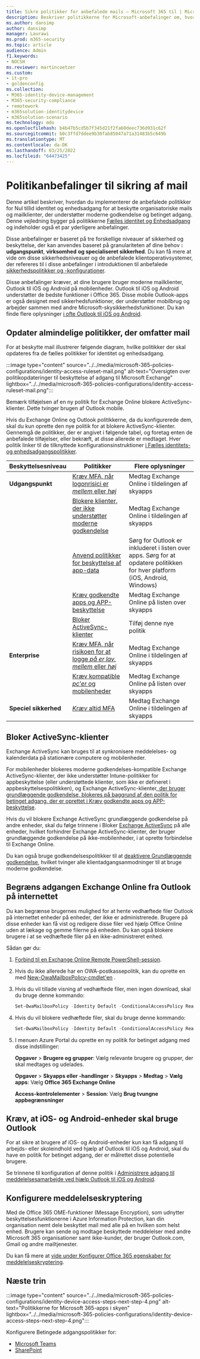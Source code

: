 ```yaml
---
title: Sikre politikker for anbefalede mails – Microsoft 365 til | Microsoft Docs
description: Beskriver politikkerne for Microsoft-anbefalinger om, hvordan du anvender mailpolitikker og konfigurationer.
ms.author: dansimp
author: dansimp
manager: Laurawi
ms.prod: m365-security
ms.topic: article
audience: Admin
f1.keywords:
- NOCSH
ms.reviewer: martincoetzer
ms.custom:
- it-pro
- goldenconfig
ms.collection:
- M365-identity-device-management
- M365-security-compliance
- remotework
- m365solution-identitydevice
- m365solution-scenario
ms.technology: mdo
ms.openlocfilehash: b4b47b5cd5b7f345d21f2fa60deec736d931c62f
ms.sourcegitcommit: b0c3ffd7ddee9b30fab85047a71a31483b5c649b
ms.translationtype: MT
ms.contentlocale: da-DK
ms.lasthandoff: 03/25/2022
ms.locfileid: "64473425"
---
```

# <a name="policy-recommendations-for-securing-email"></a>Politikanbefalinger til sikring af mail

Denne artikel beskriver, hvordan du implementerer de anbefalede politikker for Nul tillid identitet og enhedsadgang for at beskytte organisatoriske mails og mailklienter, der understøtter moderne godkendelse og betinget adgang. Denne vejledning bygger på politikkerne [Fælles identitet og Enhedsadgang](identity-access-policies.md) og indeholder også et par yderligere anbefalinger.

Disse anbefalinger er baseret på tre forskellige niveauer af sikkerhed og beskyttelse, der kan anvendes baseret på granulariteten af dine behov **: udgangspunkt**, **virksomhed** **og specialiseret sikkerhed**. Du kan få mere at vide om disse sikkerhedsniveauer og de anbefalede klientoperativsystemer, der refereres til i disse anbefalinger i introduktionen til anbefalede [sikkerhedspolitikker og -konfigurationer](microsoft-365-policies-configurations.md).

Disse anbefalinger kræver, at dine brugere bruger moderne mailklienter, Outlook til iOS og Android på mobilenheder. Outlook til iOS og Android understøtter de bedste funktioner i Office 365. Disse mobile Outlook-apps er også designet med sikkerhedsfunktioner, der understøtter mobilbrug og arbejder sammen med andre Microsoft-skysikkerhedsfunktioner. Du kan finde flere oplysninger [i ofte Outlook til iOS og Android](/exchange/clients-and-mobile-in-exchange-online/outlook-for-ios-and-android/outlook-for-ios-and-android-faq).

## <a name="update-common-policies-to-include-email"></a>Opdater almindelige politikker, der omfatter mail

For at beskytte mail illustrerer følgende diagram, hvilke politikker der skal opdateres fra de fælles politikker for identitet og enhedsadgang.

:::image type="content" source="../../media/microsoft-365-policies-configurations/identity-access-ruleset-mail.png" alt-text="Oversigten over politikopdateringer til beskyttelse af adgang til Microsoft Exchange" lightbox="../../media/microsoft-365-policies-configurations/identity-access-ruleset-mail.png":::

Bemærk tilføjelsen af en ny politik for Exchange Online blokere ActiveSync-klienter. Dette tvinger brugen af Outlook mobile.

Hvis du Exchange Online og Outlook politikkerne, da du konfigurerede dem, skal du kun oprette den nye politik for at blokere ActiveSync-klienter. Gennemgå de politikker, der er angivet i følgende tabel, og foretag enten de anbefalede tilføjelser, eller bekræft, at disse allerede er medtaget. Hver politik linker til de tilknyttede konfigurationsinstruktioner [i Fælles identitets- og enhedsadgangspolitikker](identity-access-policies.md).

|Beskyttelsesniveau|Politikker|Flere oplysninger|
|---|---|---|
|**Udgangspunkt**|[Kræv MFA, når logonrisici er *mellem* eller *høj*](identity-access-policies.md#require-mfa-based-on-sign-in-risk)|Medtag Exchange Online i tildelingen af skyapps|
||[Blokere klienter, der ikke understøtter moderne godkendelse](identity-access-policies.md#block-clients-that-dont-support-multi-factor)|Medtag Exchange Online i tildelingen af skyapps|
||[Anvend politikker for beskyttelse af app-data](identity-access-policies.md#apply-app-data-protection-policies)|Sørg for Outlook er inkluderet i listen over apps. Sørg for at opdatere politikken for hver platform (iOS, Android, Windows)|
||[Kræv godkendte apps og APP-beskyttelse](identity-access-policies.md#require-approved-apps-and-app-protection)|Medtag Exchange Online på listen over skyapps|
||[Bloker ActiveSync-klienter](#block-activesync-clients)|Tilføj denne nye politik|
|**Enterprise**|[Kræv MFA, når risikoen for at logge *på er* *lav, mellem* eller *høj*](identity-access-policies.md#require-mfa-based-on-sign-in-risk)|Medtag Exchange Online i tildelingen af skyapps|
||[Kræv kompatible *pc'er* og mobilenheder](identity-access-policies.md#require-compliant-pcs-and-mobile-devices)|Medtag Exchange Online på listen over skyapps|
|**Speciel sikkerhed**|[*Kræv* altid MFA](identity-access-policies.md#require-mfa-based-on-sign-in-risk)|Medtag Exchange Online i tildelingen af skyapps|

## <a name="block-activesync-clients"></a>Bloker ActiveSync-klienter

Exchange ActiveSync kan bruges til at synkronisere meddelelses- og kalenderdata på stationære computere og mobilenheder.

For mobilenheder blokeres moderne godkendelses-kompatible Exchange ActiveSync-klienter, der ikke understøtter Intune-politikker for appbeskyttelse (eller understøttede klienter, som ikke er defineret i appbeskyttelsespolitikken), og Exchange ActiveSync-klienter[, der bruger grundlæggende godkendelse, blokeres på baggrund af den politik for betinget adgang, der er oprettet i Kræv godkendte apps og APP-beskyttelse](identity-access-policies.md#require-approved-apps-and-app-protection).

Hvis du vil blokere Exchange ActiveSync grundlæggende godkendelse på andre enheder, skal du følge trinnene i Bloker [Exchange ActiveSync](/azure/active-directory/conditional-access/howto-policy-approved-app-or-app-protection#block-exchange-activesync-on-all-devices) på alle enheder, hvilket forhindrer Exchange ActiveSync-klienter, der bruger grundlæggende godkendelse på ikke-mobilenheder, i at oprette forbindelse til Exchange Online.

Du kan også bruge godkendelsespolitikker til at [deaktivere Grundlæggende godkendelse](/exchange/clients-and-mobile-in-exchange-online/disable-basic-authentication-in-exchange-online), hvilket tvinger alle klientadgangsanmodninger til at bruge moderne godkendelse.

## <a name="limit-access-to-exchange-online-from-outlook-on-the-web"></a>Begræns adgangen Exchange Online fra Outlook på internettet

Du kan begrænse brugernes mulighed for at hente vedhæftede filer Outlook på internettet enheder på enheder, der ikke er administrerede. Brugere på disse enheder kan få vist og redigere disse filer ved hjælp Office Online uden at lækage og gemme filerne på enheden. Du kan også blokere brugere i at se vedhæftede filer på en ikke-administreret enhed.

Sådan gør du:

1. [Forbind til en Exchange Online Remote PowerShell-session](/powershell/exchange/exchange-online/connect-to-exchange-online-powershell/connect-to-exchange-online-powershell).
2. Hvis du ikke allerede har en OWA-postkassepolitik, kan du oprette en med [New-OwaMailboxPolicy-cmdlet'en](/powershell/module/exchange/new-owamailboxpolicy) .
3. Hvis du vil tillade visning af vedhæftede filer, men ingen download, skal du bruge denne kommando:

   ```powershell
   Set-OwaMailboxPolicy -Identity Default -ConditionalAccessPolicy ReadOnly
   ```

4. Hvis du vil blokere vedhæftede filer, skal du bruge denne kommando:

   ```powershell
   Set-OwaMailboxPolicy -Identity Default -ConditionalAccessPolicy ReadOnlyPlusAttachmentsBlocked
   ```

5. I menuen Azure Portal du oprette en ny politik for betinget adgang med disse indstillinger:

   **Opgaver** \> **Brugere og grupper**: Vælg relevante brugere og grupper, der skal medtages og udelades.

   **Opgaver** \> **Skyapps eller -handlinger** \> **Skyapps** \> **Medtag** \> **Vælg apps**: Vælg **Office 365 Exchange Online**

   **Access-kontrolelementer** \> **Session**: Vælg **Brug tvungne appbegrænsninger**

## <a name="require-that-ios-and-android-devices-must-use-outlook"></a>Kræv, at iOS- og Android-enheder skal bruge Outlook

For at sikre at brugere af iOS- og Android-enheder kun kan få adgang til arbejds- eller skoleindhold ved hjælp af Outlook til iOS og Android, skal du have en politik for betinget adgang, der er målrettet disse potentielle brugere.

Se trinnene til konfiguration af denne politik i [Administrere adgang til meddelelsesamarbejde ved hjælp Outlook til iOS og Android](/mem/intune/apps/app-configuration-policies-outlook#apply-conditional-access).

## <a name="set-up-message-encryption"></a>Konfigurere meddelelseskryptering

Med de Office 365 OME-funktioner (Message Encryption), som udnytter beskyttelsesfunktionerne i Azure Information Protection, kan din organisation nemt dele beskyttet mail med alle på en hvilken som helst enhed. Brugere kan sende og modtage beskyttede meddelelser med andre Microsoft 365 organisationer samt ikke-kunder, der bruger Outlook.com, Gmail og andre mailtjenester.

Du kan få mere at [vide under Konfigurer Office 365 egenskaber for meddelelseskryptering](../../compliance/set-up-new-message-encryption-capabilities.md).

## <a name="next-steps"></a>Næste trin

:::image type="content" source="../../media/microsoft-365-policies-configurations/identity-device-access-steps-next-step-4.png" alt-text="Politikkerne for Microsoft 365-apps i skyen" lightbox="../../media/microsoft-365-policies-configurations/identity-device-access-steps-next-step-4.png":::

Konfigurere Betingede adgangspolitikker for:

- [Microsoft Teams](teams-access-policies.md)
- [SharePoint](sharepoint-file-access-policies.md)

